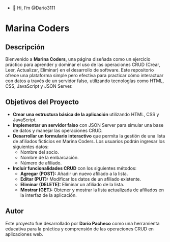 - 👋 Hi, I’m @Dario3111

# Marina Coders

## Descripción
Bienvenido a **Marina Coders**, una página diseñada como un ejercicio práctico para aprender y dominar el uso de las operaciones CRUD (Crear, Leer, Actualizar, Eliminar) en el desarrollo de software. Este repositorio ofrece una plataforma simple pero efectiva para practicar cómo interactuar con datos a través de un servidor falso, utilizando tecnologías como HTML, CSS, JavaScript y JSON Server.

## Objetivos del Proyecto
- **Crear una estructura básica de la aplicación** utilizando HTML, CSS y JavaScript.
- **Implementar un servidor falso** con JSON Server para simular una base de datos y manejar las operaciones CRUD.
- **Desarrollar un formulario interactivo** que permita la gestión de una lista de afiliados ficticios en Marina Coders. Los usuarios podrán ingresar los siguientes datos:
  - Nombre del socio.
  - Nombre de la embarcación.
  - Número de afiliado.
- **Incluir funcionalidades CRUD** con los siguientes métodos:
  - **Agregar (POST):** Añadir un nuevo afiliado a la lista.
  - **Editar (PUT):** Modificar los datos de un afiliado existente.
  - **Eliminar (DELETE):** Eliminar un afiliado de la lista.
  - **Mostrar (GET):** Obtener y mostrar la lista actualizada de afiliados en la interfaz de la aplicación.

## Autor
Este proyecto fue desarrollado por **Darío Pacheco** como una herramienta educativa para la práctica y comprensión de las operaciones CRUD en aplicaciones web.

